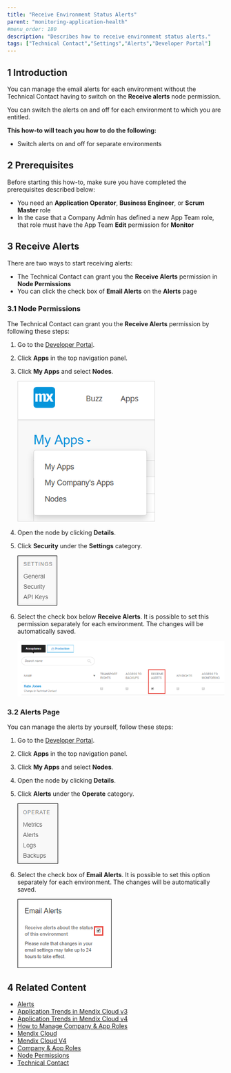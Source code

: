 ```yaml
---
title: "Receive Environment Status Alerts"
parent: "monitoring-application-health"
#menu_order: 180
description: "Describes how to receive environment status alerts."
tags: ["Technical Contact","Settings","Alerts","Developer Portal"]
---
```


## 1 Introduction

You can manage the email alerts for each environment without the Technical Contact having to switch on the **Receive alerts** node permission.

You can switch the alerts on and off for each environment to which you are entitled.

**This how-to will teach you how to do the following:**

* Switch alerts on and off for separate environments

## 2 Prerequisites

Before starting this how-to, make sure you have completed the prerequisites described below:

* You need an **Application Operator**, **Business Engineer**, or **Scrum Master** role
* In the case that a Company Admin has defined a new App Team role, that role must have the App Team **Edit** permission for **Monitor**    
    
## 3 Receive Alerts

There are two ways to start receiving alerts:

* The Technical Contact can grant you the **Receive Alerts** permission in **Node Permissions**
* You can click the check box of **Email Alerts** on the **Alerts** page

### 3.1 Node Permissions  

The Technical Contact can grant you the **Receive Alerts** permission by following these steps:

1. Go to the [Developer Portal](http://home.mendix.com).
2. Click **Apps** in the top navigation panel.
3.  Click **My Apps** and select **Nodes**.

    ![](attachments/receive-alerts/myapps.png)

4. Open the node by clicking **Details**.
5.  Click **Security** under the **Settings** category.

    ![](attachments/receive-alerts/settings.png)

6.  Select the check box below **Receive Alerts**. It is possible to set this permission separately for each environment. The changes will be automatically saved.

    ![](attachments/receive-alerts/receive-alerts.png)

### 3.2 Alerts Page

You can manage the alerts by yourself, follow these steps:

1. Go to the [Developer Portal](http://home.mendix.com).
2. Click **Apps** in the top navigation panel.
3. Click **My Apps** and select **Nodes**.
4. Open the node by clicking **Details**.
5.  Click **Alerts** under the **Operate** category. 

    ![](attachments/receive-alerts/operate.png)

6. Select the check box of **Email Alerts**.  It is possible to set this option separately for each environment. The changes will be automatically saved.

    ![](attachments/receive-alerts/email-alerts.png)

## 4 Related Content

* [Alerts](monitoring-application-health)
* [Application Trends in Mendix Cloud v3](trends)
* [Application Trends in Mendix Cloud v4](trends-v4)
* [How to Manage Company & App Roles](/developerportal/company-app-roles/manage-roles)
* [Mendix Cloud](/developerportal/deploy/mendix-cloud-deploy)
* [Mendix Cloud V4](/developerportal/deploy/mxcloudv4)
* [Company & App Roles](/developerportal/company-app-roles/index)
* [Node Permissions](/developerportal/deploy/node-permissions) 
* [Technical Contact](/developerportal/company-app-roles/technical-contact)

